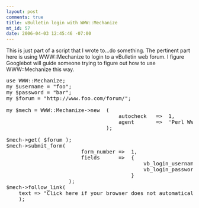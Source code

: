 ```yaml
--- 
layout: post
comments: true
title: vBulletin login with WWW::Mechanize
mt_id: 57
date: 2006-04-03 12:45:46 -07:00
---
```

This is just part of a script that I wrote to...do something.  The pertinent part here is using WWW::Mechanize to login to a vBulletin web forum.  I figure Googlebot will guide someone trying to figure out how to use WWW::Mechanize this way.

<pre class="brush: perl;">
use WWW::Mechanize;
my $username = "foo";
my $password = "bar";
my $forum = "http://www.foo.com/forum/";

my $mech = WWW::Mechanize->new  (
                                    autocheck   =>  1,
                                    agent       =>  'Perl WWW::Mechanize',
                                );

$mech->get( $forum );
$mech->submit_form(
                        form_number =>  1,
                        fields      =>  {
                                            vb_login_username => $username,
                                            vb_login_password => $password
                                        }
                    );
$mech->follow_link(
    text => "Click here if your browser does not automatically redirect you."
    );
</pre>
